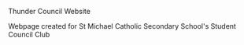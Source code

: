 Thunder Council Website

Webpage created for St Michael Catholic Secondary School's Student Council Club